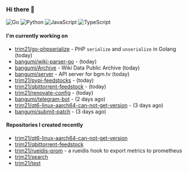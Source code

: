 ### Hi there 👋

![Go](https://img.shields.io/badge/go-%2300ADD8.svg?style=for-the-badge&logo=go&logoColor=white)
![Python](https://img.shields.io/badge/python-3670A0?style=for-the-badge&logo=python&logoColor=ffdd54)
![JavaScript](https://img.shields.io/badge/javascript-%23323330.svg?style=for-the-badge&logo=javascript&logoColor=%23F7DF1E)
![TypeScript](https://img.shields.io/badge/typescript-%23007ACC.svg?style=for-the-badge&logo=typescript&logoColor=white)

#### I'm currently working on

- [trim21/go-phpserialize](https://github.com/trim21/go-phpserialize) - PHP `serialize` and `unserialize` in Golang (today)
- [bangumi/wiki-parser-go](https://github.com/bangumi/wiki-parser-go) -  (today)
- [bangumi/Archive](https://github.com/bangumi/Archive) - Wiki Data Public Archive (today)
- [bangumi/server](https://github.com/bangumi/server) - API server for bgm.tv (today)
- [trim21/pypi-feedstocks](https://github.com/trim21/pypi-feedstocks) -  (today)
- [trim21/qbittorrent-feedstock](https://github.com/trim21/qbittorrent-feedstock) -  (today)
- [trim21/renovate-config](https://github.com/trim21/renovate-config) -  (today)
- [bangumi/telegram-bot](https://github.com/bangumi/telegram-bot) -  (2 days ago)
- [trim21/qt6-linux-aarch64-can-not-get-version](https://github.com/trim21/qt6-linux-aarch64-can-not-get-version) -  (3 days ago)
- [bangumi/submit-patch](https://github.com/bangumi/submit-patch) -  (3 days ago)

#### Repositories I created recently

- [trim21/qt6-linux-aarch64-can-not-get-version](https://github.com/trim21/qt6-linux-aarch64-can-not-get-version)
- [trim21/qbittorrent-feedstock](https://github.com/trim21/qbittorrent-feedstock)
- [trim21/rueidis-prom](https://github.com/trim21/rueidis-prom) - a rueidis hook to export metrics to prometheus
- [trim21/search](https://github.com/trim21/search)
- [trim21/test](https://github.com/trim21/test)
